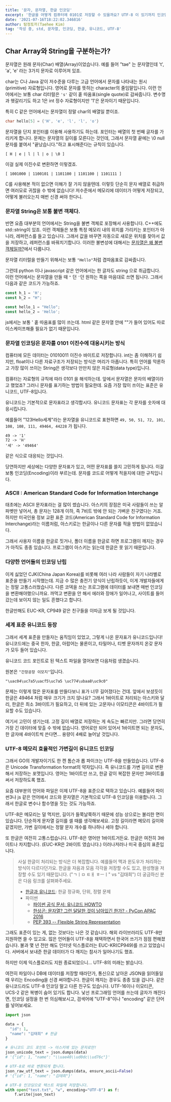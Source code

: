 ```yaml
---
title: '문자, 문자열, 한글 인코딩'
excerpt: '한글을 어떻게 컴퓨터에 0101로 저장할 수 있을까요? UTF-8 이 있기까지 인코딩의 역사에 대해 이야기합니다.'
date: '2021-07-16T18:22:02.346816'
author: 탐정토끼(Taehee Kim)
tag: '작성 중, std, 문자열, 인코딩, 한글, 유니코드, UTF-8'
---
```


## Char Array와 String을 구분하는가?

문자열은 원래 문자(Char) 배열(Array)이었습니다. 예를 들어 "tae" 는 문자열인데 't', 'a', 'e' 라는 3가지 문자로 이루어져 있죠.

char는 C나 Java 같이 저수준을 다루는 고급 언어에서 문자를 나타내는 원시(primitive) 자료형입니다. 영어로 문자를 뜻하는 character의 줄임말입니다. 이런 언어에서는 보통 char 리터럴은 `'s'` 같이 홑 따옴표(single quote)로 감싸줍니다. 변수명과 헷갈리기도 하고 1은 int 정수 자료형이지만 '1'은 문자이기 때문입니다.

특히 C 같은 언어에서는 문자열이 정말 char의 배열일 뿐이죠.
```c
char hello[5] = {'H', 'e', 'l', 'l', 'o'}
```

문자열을 단지 포인터를 이용해 사용하기도 하는데. 포인터는 배열의 첫 번째 글자를 가리키게 합니다. 문제는 문자열의 길이를 모른다는 것인데, 그래서 문자열 끝에는 \0 null 문자를 붙여서 "끝났습니다."하고 표시해준다는 규칙이 있습니다.

`[ H | e | l | l | o | \0 ]`

이걸 실제 이진수로 변환하면 이렇겠죠.

`[ 1001000 | 1100101 | 1101100 | 1101100 | 1101111 ]`


C를 사용해본 적이 없으면 이해가 잘 가지 않을텐데. 이렇듯 단순히 문자 배열로 취급하면 여러모로 귀찮을 수 밖에 없습니다! 저수준에서 메모리에 데이터가 어떻게 저장되고, 어떻게 불러오는지 매번 신경 써야 한다니.

### 문자열 String은 보통 불변 객체다.
반면 요즘 대부분의 언어에서는 String을 불변 객체로 포장해서 사용합니다. C++에도 std::string이 있죠. 이런 객체들은 보통 특정 메모리 내의 위치를 가리키는 포인터가 아니라, 레퍼런스를 들고 있습니다. 그래서 값을 바꾸면 자동으로 새로운 위치를 찾아서 값을 저장하고, 레퍼런스를 바꿔치기합니다. 이러한 불변성에 대해서는 [문자열은 왜 불변 객체일까?](/string-immutable)에서 다룹니다.

문자열 리터럴을 만들기 위해서는 보통 `"Hello"`처럼 겹따옴표로 감싸줍니다.

그런데 python 이나 javascript 같은 언어에서는 한 글자도 string 으로 취급합니다. 이런 언어에서는 문자열을 만들 때 `"` 던 `'`던 원하는 쪽을 마음대로 쓰면 됩니다. 그래서 다음과 같은 코드가 가능하죠.

```javascript
const h_1 = 'H';
const h_2 = "H";

const hello_1 = "Hello";
const hello_2 = 'Hello';
```

js에서는 보통 ' 홑 따옴표를 많이 쓰는데. html 같은 문자열 안에 ""가 들어 있어도 따로 이스케이프해줄 필요가 없기 때문입니다.

### 문자열 인코딩은 문자를 0101 이진수에 대응시키는 방식

컴퓨터에 모든 데이터는 01010011 이진수 바이트로 저장합니다. int는 좀 이해하기 쉽지만, float이나 다른 자료구조가 저장되는 방식은 머리가 아픕니다. 특히 언어를 막론하고 가장 많이 쓰이는 String은 생각보다 만만치 않은 자료형(data type)입니다.

컴퓨터는 자료형의 규칙에 따라 0101 을 해석하는데. 앞에서 문자열은 문자의 배열이라고 했었죠? 그러니 문자를 표기하는 방법이 필요한데. 요즘 가장 많이 쓰이는 표준은 유니코드, UTF-8입니다.

유니코드는 기본적으로 문자표라고 생각합시다. 유니코드 문자표는 각 문자를 숫자에 대응시킵니다.

예를들어 "123Hello세계"라는 문자열을 유니코드로 표현하면 `49, 50, 51, 72, 101, 108, 108, 111, 49464, 44228` 가 됩니다.
```
49 -> '1'
72 -> 'H'
'세' -> '49464'
```
같은 식으로 대응되는 것입니다.

당연하지만 세상에는 다양한 문자표가 있고, 어떤 문자표를 쓸지 고민하게 됩니다. 이걸 보통 인코딩(Encoding)이라 부르는데. 문자를 코드로 어떻게 적을지에 대한 규칙입니다.

### ASCII : American Standard Code for Information Interchange
태초에는 ASCII 문자표라는 걸 많이 썼습니다. 아스키의 장점은 미국 사람들이 쓰는 알파벳만 넣어서, 총 문자는 128개 이하, 즉 7비트 밖에 안 되는 가벼운 친구였다는 거죠. 하지만 미국인용 정보 교환 표준 코드(American Standard Code for Information Interchange)라는 이름처럼, 아스키로는 한글이나 다른 문자를 적을 방법이 없었습니다.

그래서 사용자 이름을 한글로 짓거나, 폴더 이름을 한글로 하면 프로그램이 깨지는 경우가 아직도 종종 있습니다. 프로그램이 아스키는 읽는데 한글은 못 읽기 때문입니다.

### 다양한 언어들의 인코딩 난립

이게 싫었던 CJK(China Japan Korea)를 비롯해 여러 나라 사람들이 자기 나라별로 표준을 만들기 시작했는데. 지금 수 많은 충전기 양식이 난립하듯이, 이게 개발자들에게는 정말 고통스러웠습니다. 다른 코덱을 쓰는 프로그램에 데이터를 보내면 매번 인코딩을 변환해야했으니까요. 까먹고 변환을 안 해서 에러와 장애가 일어나고, 사이트를 들어갔는데 보이지 않는 일도 흔했다고 합니다.

한글만해도 EUC-KR, CP949 같은 친구들을 이따금 보게 될 것입니다.

### 세계 표준 유니코드 등장

그래서 세계 표준을 만들자는 움직임이 있었고, 그렇게 나온 문자표가 유니코드입니다! 유니코드에는 중국 한자, 한글, 아랍어는 물론이고, 타밀어나, 티벳 문자까지 온갖 문자가 모두 들어 있습니다.

유니코드 코드 포인트로 된 텍스트 파일을 열어보면 다음처럼 생겼습니다.

원본은 `"간장공장 이모지"`입니다.
```plaintext
"\uac04\uc7a5\uacf5\uc7a5 \uc774\ubaa8\uc9c0"
```

문제는 이렇게 많은 문자표를 만들다보니 표가 너무 길어졌다는 건데. 앞에서 보셨듯이 한글은 49464 처럼 매우 크기가 크지 않나요? 그래서 1바이트로 처리되는 아스키와 달리, 한글은 최소 3바이트가 필요하고, 더 뒤에 있는 고문자나 이모티콘은 4바이트가 필요할 수도 있습니다.

여기서 고민이 생기는데. 고정 길이 배열로 저장하는 게 속도는 빠르지만. 그러면 당연히 가장 긴 데이터에 맞출 수 밖에 없습니다. 영어로만 되어 있어서 1바이트면 되는 문자도, 한 글자에 4바이트씩 쓴다면... 용량이 4배로 늘어날 것입니다.

### UTF-8 메모리 효율적인 가변길이 유니코드 인코딩

그래서 GO의 개발자이기도 한 켄 톰슨과 롭 파이크는 UTF-8을 만들었습니다. UTF-8은 Unicode Transformation format의 약자입니다. 즉 유니코드를 가변 길이로 변환해서 저장하는 포맷입니다. 영어는 1바이트만 쓰고, 한글 같이 복잡한 문자만 3바이트를 써서 저장하도록 했죠.

요즘 대부분의 언어와 파일은 이제 UTF-8을 표준으로 택하고 있습니다. 예를들어 파이썬3나 js 같은 언어에서 코드와 문자열은 기본적으로 UTF-8 인코딩을 이용합니다. 그래서 한글로 변수나 함수명을 짓는 것도 가능하죠.

UTF-8은 메모리는 덜 먹지만, 길이가 들쭉날쭉하기 때문에 성능 상으로는 불리한 면이 있습니다. 단순하게 문자열 길이를 셀 때를 생각해보세요. 고정 길이라면 메모리 길이와 같겠지만, 가변 길이에서는 정말 문자 개수를 하나하나 세야 합니다.

또 한글은 여전히 고통스럽습니다. UTF-8은 영어만 1바이트거든요. 한글은 여전히 3바이트나 차지합니다. (EUC-KR은 2바이트 였습니다.) 이러나저러나 미국 중심의 표준입니다.

> 사실 한글이 처리되는 방식은 더 복잡합니다. 예를들어 맥과 윈도우가 처리하는 방식이 다르다던가요. 한글을 자음과 모음 각각을 저장할 수도 있고, 완성형을 저장할 수도 있기 때문입니다. ("ㄱㅣㅁ ㅌㅐ ㅎㅡㅣ" vs "김태희") 더 궁금하신 분은 다음 링크를 살펴봐주세요.
>
> - [한글과 유니코드](https://gist.github.com/Pusnow/aa865fa21f9557fa58d691a8b79f8a6d): 한글 정규화, 단위, 정렬 문제
> - 파이썬
>   - [파이썬 공식 문서: 유니코드 HOWTO](https://docs.python.org/ko/3.8/howto/unicode.html)
>   - [한상곤: 문자열? 그런 달달한 것이 남아있긴 한가? - PyCon APAC 2016](https://www.youtube.com/watch?v=w-3oMfBjXCI)
>   - [PEP 393 -- Flexible String Representation](https://www.python.org/dev/peps/pep-0393/)

그래도 표준이 있는 게, 없는 것보다는 나은 것 같습니다. 해외 라이브러리도 UTF-8만 지원하면 쓸 수 있고요. 많은 언어들이 UTF-8을 채택하면서 한국어 쓰기가 점점 편해졌습니다. 불과 몇 년 전만 해도 인터넷 익스플로러는 EUC-KR(CP949)를 쓰고 있었습니다. 서버에서 보내준 한글 데이터가 다 깨지는 참사가 일어나기도 했죠.

하지만 이제 익스플로러도 지원 종료되었으니... UTF-8의 미래는 밝습니다.

여전히 파일이나 DB에 데이터를 저장할 때라던가, 통신으로 날아온 JSON을 읽어들일 때 우리는 Encoding을 신경 써야합니다. 한글이 깨지는 경우도 종종 있을 겁니다. 같은 유니코드라도 UTF-8 인코딩 말고 다른 친구도 있습니다. UTF-16이나 이모티콘, UCS-2 같은 복병이 숨어 있기도 합니다. 낯선 프로그래밍 언어를 쓰는데 글자가 깨진다면, 인코딩 설정을 한 번 의심해보시고, 검색어에 "UTF-8"이나 "encoding" 같은 단어를 넣어보세요.

```python
import json

data = {
  "id": 1,
  "name": "김태희" # 한글
}

# 유니코드 코드 포인트 -> 아스키에 있는 문자로만!
json_unicode_text = json.dumps(data)
# '{"id": 1, "name": "\\uae40\\ud0dc\\ud76c"}'

# UTF-8로 바로 변환되게 합니다.
json_raw_utf_text = json.dumps(data, ensure_ascii=False)
# '{"id": 1, "name": "김태희"}'

# UTF-8 인코딩으로 텍스트 파일에 저장합니다.
with open("test.txt", "w", encoding="UTF-8") as f:
    f.write(json_text)
```

